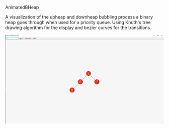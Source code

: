 AnimatedBHeap

A visualization of the upheap and downheap bubbling process a binary heap goes through when used for a priority queue.
Using Knuth's tree drawing algorithm for the display and bezier curves for the transitions.

![](https://github.com/PERS23/AnimatedBHeap/blob/master/exampleGIF.gif)